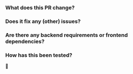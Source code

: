 ### What does this PR change?


### Does it fix any (other) issues?


### Are there any backend requirements or frontend dependencies?


### How has this been tested?


:rocket:
